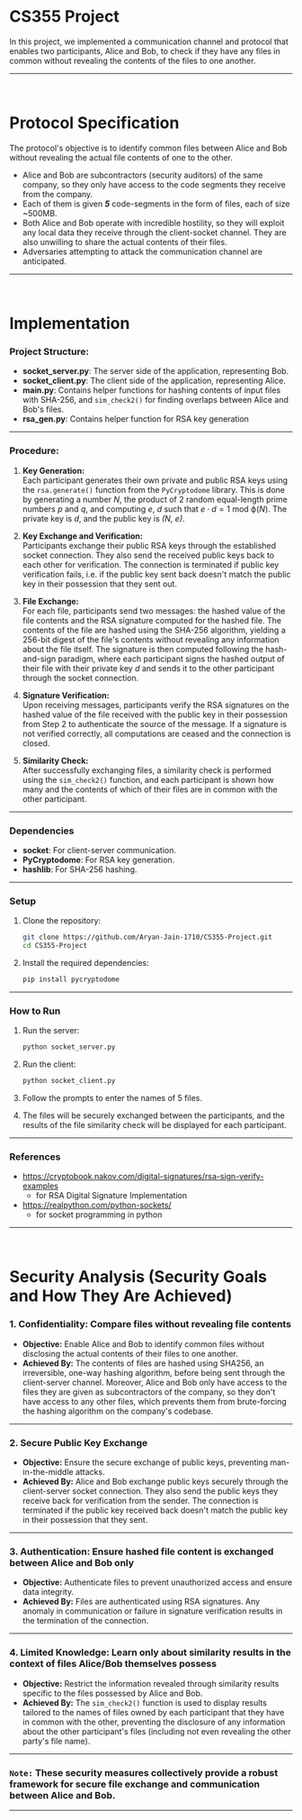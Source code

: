 # CS355 Project

In this project, we implemented a communication channel and protocol that enables two participants, Alice and Bob, to check if they have any files in common without revealing the contents of the files to one another.

---

<br/>

# Protocol Specification
The protocol's objective is to identify common files between Alice and Bob without revealing the actual file contents of one to the other.
- Alice and Bob are subcontractors (security auditors) of the same company, so they only have access to the code segments they receive from the company.
- Each of them is given ***5*** code-segments in the form of files, each of size ~500MB.
- Both Alice and Bob operate with incredible hostility, so they will exploit any local data they receive through the client-socket channel. They are also unwilling to share the actual contents of their files.
- Adversaries attempting to attack the communication channel are anticipated.

---

<br/>

# Implementation


### Project Structure:

- **socket_server.py**: The server side of the application, representing Bob.
- **socket_client.py**: The client side of the application, representing Alice.
- **main.py**: Contains helper functions for hashing contents of input files with SHA-256, and `sim_check2()` for finding overlaps between Alice and Bob's files. 
- **rsa_gen.py**: Contains helper function for RSA key generation
---

### Procedure:

1. **Key Generation:**  
   Each participant generates their own private and public RSA keys using the `rsa.generate()` function from the `PyCryptodome` library. This is done by generating a number *N*, the product of 2 random equal-length prime numbers _p_ and _q_, and computing _e_, _d_ such that $e \cdot d = 1 \text{ mod } \upphi(N)$. The private key is _d_, and the public key is _(N, e)_.

2. **Key Exchange and Verification:**  
   Participants exchange their public RSA keys through the established socket connection. They also send the received public keys back to each other for verification. The connection is terminated if public key verification fails, i.e. if the public key sent back doesn't match the public key in their possession that they sent out.

3. **File Exchange:**  
   For each file, participants send two messages: the hashed value of the file contents and the RSA signature computed for the hashed file. The contents of the file are hashed using the SHA-256 algorithm, yielding a 256-bit digest of the file's contents without revealing any information about the file itself. The signature is then computed following the hash-and-sign paradigm, where each participant signs the hashed output of their file with their private key _d_ and sends it to the other participant through the socket connection. 

4. **Signature Verification:**  
   Upon receiving messages, participants verify the RSA signatures on the hashed value of the file received with the public key in their possession from Step 2 to authenticate the source of the message. If a signature is not verified correctly, all computations are ceased and the connection is closed.

5. **Similarity Check:**  
   After successfully exchanging files, a similarity check is performed using the `sim_check2()` function, and each participant is shown how many and the contents of which of their files are in common with the other participant.

---
### Dependencies
- **socket**: For client-server communication.
- **PyCryptodome**: For RSA key generation.
- **hashlib**: For SHA-256 hashing.

---
### Setup

1. Clone the repository:

    ```bash
    git clone https://github.com/Aryan-Jain-1710/CS355-Project.git
    cd CS355-Project
    ```

2. Install the required dependencies:

    ```bash
    pip install pycryptodome
    ```

---
### How to Run

1. Run the server:

    ```bash
    python socket_server.py
    ```

2. Run the client:

    ```bash
    python socket_client.py
    ```

3. Follow the prompts to enter the names of 5 files.

4. The files will be securely exchanged between the participants, and the results of the file similarity check will be displayed for each participant.

---
### References

-  https://cryptobook.nakov.com/digital-signatures/rsa-sign-verify-examples
   - for RSA Digital Signature Implementation  
-  https://realpython.com/python-sockets/
   -  for socket programming in python

---

<br/>

# Security Analysis (Security Goals and How They Are Achieved)

### 1. Confidentiality: Compare files without revealing file contents 
- **Objective:** Enable Alice and Bob to identify common files without disclosing the actual contents of their files to one another.
- **Achieved By:** The contents of files are hashed using SHA256, an irreversible, one-way hashing algorithm, before being sent through the client-server channel. Moreover, Alice and Bob only have access to the files they are given as subcontractors of the company, so they don't have access to any other files, which prevents them from brute-forcing the hashing algorithm on the company's codebase.

---
### 2. Secure Public Key Exchange
- **Objective:** Ensure the secure exchange of public keys, preventing man-in-the-middle attacks.
- **Achieved By:** Alice and Bob exchange public keys securely through the client-server socket connection. They also send the public keys they receive back for verification from the sender. The connection is terminated if the public key received back doesn't match the public key in their possession that they sent.

---
### 3. Authentication: Ensure hashed file content is exchanged between Alice and Bob only
- **Objective:** Authenticate files to prevent unauthorized access and ensure data integrity.
- **Achieved By:** Files are authenticated using RSA signatures. Any anomaly in communication or failure in signature verification results in the termination of the connection.

---
### 4. Limited Knowledge: Learn only about similarity results in the context of files Alice/Bob themselves possess
- **Objective:** Restrict the information revealed through similarity results specific to the files possessed by Alice and Bob.
- **Achieved By:** The `sim_check2()` function is used to display results tailored to the names of files owned by each participant that they have in common with the other, preventing the disclosure of any information about the other participant's files (including not even revealing the other party's file name).

---
### `Note:` These security measures collectively provide a robust framework for secure file exchange and communication between Alice and Bob.

---
<br/>
